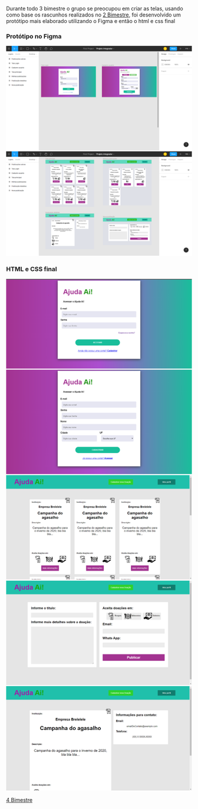<p>Durante todo 3 bimestre o grupo se preocupou em criar as telas, usando como base os rascunhos realizados no <a href="/2 bi">2 Bimestre</a>, foi desenvolvido um protótipo mais
elaborado utilizando o Figma e então o html e css final</p>

<h3>Protótipo no Figma</h3>
<img src="/3 bi/prints telas/Login e Cadastro.png">
<img src="/3 bi/prints telas/resto.png">

<h3>HTML e CSS final</h3>
<img src="/3 bi/prints telas/Login final.png">
<img src="/3 bi/prints telas/Cadastro final.png">
<img src="/3 bi/prints telas/homepage final.png">
<img src="/3 bi/prints telas/Nova publicacao.png">
<img src="/3 bi/prints telas/Detalhes da publicacao final.png">

<a href="/4 bi - Projeto final">4 Bimestre</a>
